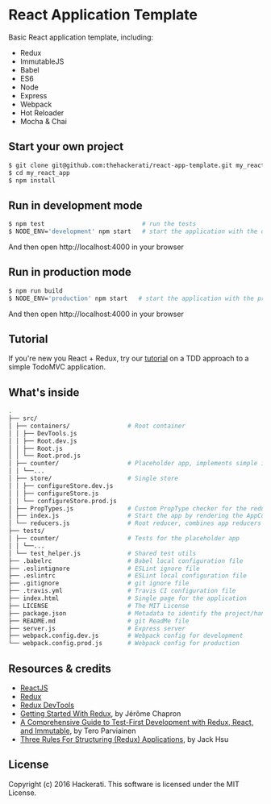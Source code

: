 # React Application Template

Basic React application template, including:

- Redux
- ImmutableJS
- Babel
- ES6
- Node
- Express
- Webpack
- Hot Reloader
- Mocha & Chai

## Start your own project

```bash
$ git clone git@github.com:thehackerati/react-app-template.git my_react_app
$ cd my_react_app
$ npm install
```

## Run in development mode

```bash
$ npm test                           # run the tests
$ NODE_ENV='development' npm start   # start the application with the development config
```
And then open http://localhost:4000 in your browser

## Run in production mode

```bash
$ npm run build
$ NODE_ENV='production' npm start   # start the application with the production config
```
And then open http://localhost:4000 in your browser

## Tutorial

If you're new you React + Redux, try our [tutorial](https://www.gitbook.com/book/hackerati/react-tutorial/details) on a TDD approach to a simple TodoMVC application.

## What's inside

```bash
.
├── src/
│ ├── containers/                # Root container
│ │ ├── DevTools.js
│ │ ├── Root.dev.js
│ │ ├── Root.js
│ │ └── Root.prod.js
│ ├── counter/                   # Placeholder app, implements simple immutable counter
│ │ └──...
│ ├── store/                     # Single store
│ │ ├── configureStore.dev.js
│ │ ├── configureStore.js
│ │ └── configureStore.prod.js
│ ├── PropTypes.js               # Custom PropType checker for the redux store
│ ├── index.js                   # Start the app by rendering the AppContainer
│ └── reducers.js                # Root reducer, combines app reducers
├── tests/
│ ├── counter/                   # Tests for the placeholder app
│ │ └──...
│ └── test_helper.js             # Shared test utils
├── .babelrc                     # Babel local configuration file
├── .eslintignore                # ESLint ignore file
├── .eslintrc                    # ESLint local configuration file
├── .gitignore                   # git ignore file
├── .travis.yml                  # Travis CI configuration file
├── index.html                   # Single page for the application
├── LICENSE                      # The MIT License
├── package.json                 # Metadata to identify the project/handle the project's dependencies
├── README.md                    # git ReadMe file
├── server.js                    # Express server
├── webpack.config.dev.js        # Webpack config for development
└── webpack.config.prod.js       # Webpack config for production
```

## Resources & credits
- [ReactJS](https://facebook.github.io/react/)
- [Redux](http://redux.js.org/index.html)
- [Redux DevTools](https://github.com/gaearon/redux-devtools)
- [Getting Started With Redux](http://www.jchapron.com/2015/08/14/getting-started-with-redux/), by Jérôme Chapron
- [A Comprehensive Guide to Test-First Development with Redux, React, and Immutable](http://teropa.info/blog/2015/09/10/full-stack-redux-tutorial.html), by Tero Parviainen
- [Three Rules For Structuring (Redux) Applications](http://jaysoo.ca/2016/02/28/organizing-redux-application/), by Jack Hsu

## License
Copyright (c) 2016 Hackerati. This software is licensed under the MIT License.
